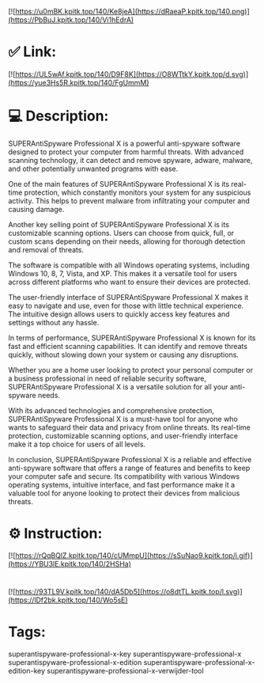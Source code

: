 [![https://u0mBK.kpitk.top/140/Ke8jeA](https://dRaeaP.kpitk.top/140.png)](https://PbBuJ.kpitk.top/140/Vi1hEdrA)
# ✅ Link:
[![https://UL5wAf.kpitk.top/140/D9F8K](https://O8WTtkY.kpitk.top/d.svg)](https://yue3Hs5R.kpitk.top/140/FgUmmM)
# 💻 Description:
SUPERAntiSpyware Professional X is a powerful anti-spyware software designed to protect your computer from harmful threats. With advanced scanning technology, it can detect and remove spyware, adware, malware, and other potentially unwanted programs with ease.

One of the main features of SUPERAntiSpyware Professional X is its real-time protection, which constantly monitors your system for any suspicious activity. This helps to prevent malware from infiltrating your computer and causing damage.

Another key selling point of SUPERAntiSpyware Professional X is its customizable scanning options. Users can choose from quick, full, or custom scans depending on their needs, allowing for thorough detection and removal of threats.

The software is compatible with all Windows operating systems, including Windows 10, 8, 7, Vista, and XP. This makes it a versatile tool for users across different platforms who want to ensure their devices are protected.

The user-friendly interface of SUPERAntiSpyware Professional X makes it easy to navigate and use, even for those with little technical experience. The intuitive design allows users to quickly access key features and settings without any hassle.

In terms of performance, SUPERAntiSpyware Professional X is known for its fast and efficient scanning capabilities. It can identify and remove threats quickly, without slowing down your system or causing any disruptions.

Whether you are a home user looking to protect your personal computer or a business professional in need of reliable security software, SUPERAntiSpyware Professional X is a versatile solution for all your anti-spyware needs.

With its advanced technologies and comprehensive protection, SUPERAntiSpyware Professional X is a must-have tool for anyone who wants to safeguard their data and privacy from online threats. Its real-time protection, customizable scanning options, and user-friendly interface make it a top choice for users of all levels.

In conclusion, SUPERAntiSpyware Professional X is a reliable and effective anti-spyware software that offers a range of features and benefits to keep your computer safe and secure. Its compatibility with various Windows operating systems, intuitive interface, and fast performance make it a valuable tool for anyone looking to protect their devices from malicious threats.

# ⚙️ Instruction:
[![https://rQqBQlZ.kpitk.top/140/cUMmpU](https://sSuNao9.kpitk.top/i.gif)](https://YBU3lE.kpitk.top/140/2HSHa)
#
[![https://93TL9V.kpitk.top/140/dA5Db5](https://o8dtTL.kpitk.top/l.svg)](https://lDf2bk.kpitk.top/140/Wo5sE)
# Tags:
superantispyware-professional-x-key superantispyware-professional-x superantispyware-professional-x-edition superantispyware-professional-x-edition-key superantispyware-professional-x-verwijder-tool





